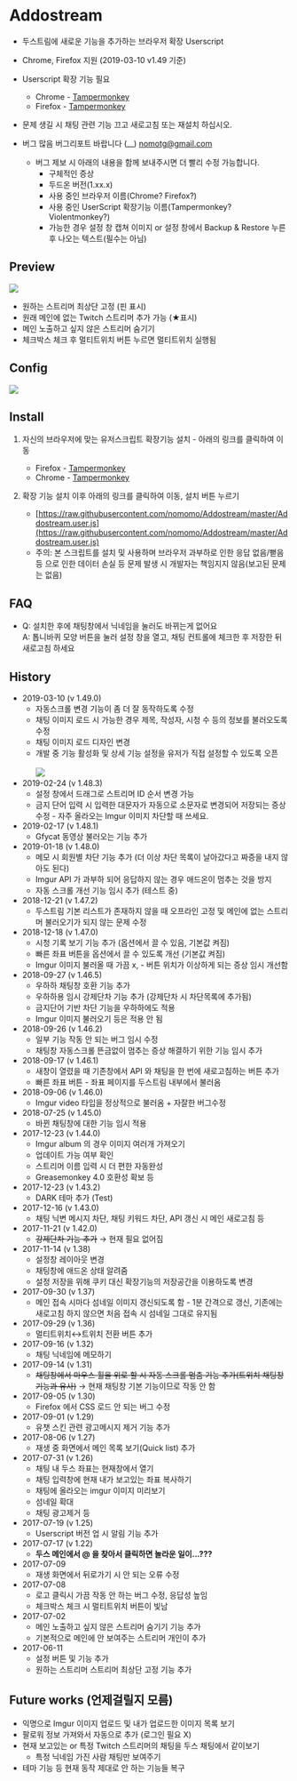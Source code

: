 # Addostream
<!--Add new feature for dostream.com-->
* 두스트림에 새로운 기능을 추가하는 브라우저 확장 Userscript
* Chrome, Firefox 지원 (2019-03-10 v1.49 기준)
* Userscript 확장 기능 필요
  * Chrome - [Tampermonkey](https://chrome.google.com/webstore/detail/tampermonkey/dhdgffkkebhmkfjojejmpbldmpobfkfo?hl=ko)
  * Firefox - [Tampermonkey](https://addons.mozilla.org/ko/firefox/addon/tampermonkey/)
* 문제 생길 시 채팅 관련 기능 끄고 새로고침 또는 재설치 하십시오.


* 버그 많음 버그리포트 바랍니다 (__) nomotg@gmail.com
  * 버그 제보 시 아래의 내용을 함께 보내주시면 더 빨리 수정 가능합니다.
    - 구체적인 증상
    - 두드온 버전(1.xx.x)
    - 사용 중인 브라우저 이름(Chrome? Firefox?)
    - 사용 중인 UserScript 확장기능 이름(Tampermonkey? Violentmonkey?)
    - 가능한 경우 설정 창 캡쳐 이미지 or 설정 창에서 Backup & Restore 누른 후 나오는 텍스트(필수는 아님)

## Preview
![](https://raw.githubusercontent.com/nomomo/Addostream/master/images/170702_preview.jpg)

* 원하는 스트리머 최상단 고정 (핀 표시)
* 원래 메인에 없는 Twitch 스트리머 추가 가능 (★표시)
* 메인 노출하고 싶지 않은 스트리머 숨기기
* 체크박스 체크 후 멀티트위치 버튼 누르면 멀티트위치 실행됨

## Config
![](https://raw.githubusercontent.com/nomomo/Addostream/master/images/ADD_CONFIG.png)

## Install
1. 자신의 브라우저에 맞는 유저스크립트 확장기능 설치 - 아래의 링크를 클릭하여 이동
   * Firefox - [Tampermonkey](https://addons.mozilla.org/ko/firefox/addon/tampermonkey/)
   * Chrome - [Tampermonkey](https://chrome.google.com/webstore/detail/tampermonkey/dhdgffkkebhmkfjojejmpbldmpobfkfo?hl=ko)
  
2. 확장 기능 설치 이후 아래의 링크를 클릭하여 이동, 설치 버튼 누르기
   * [https://raw.githubusercontent.com/nomomo/Addostream/master/Addostream.user.js](https://raw.githubusercontent.com/nomomo/Addostream/master/Addostream.user.js)
   * 주의: 본 스크립트를 설치 및 사용하며 브라우저 과부하로 인한 응답 없음/뻗음 등 으로 인한 데이터 손실 등 문제 발생 시 개발자는 책임지지 않음(보고된 문제는 없음)

## FAQ
* Q: 설치한 후에 채팅창에서 닉네임을 눌러도 바뀌는게 없어요<br />A: 톱니바퀴 모양 버튼을 눌러 설정 창을 열고, 채팅 컨트롤에 체크한 후 저장한 뒤 새로고침 하세요

## History
* 2019-03-10 (v 1.49.0)
  *  자동스크롤 변경 기능이 좀 더 잘 동작하도록 수정
  *  채팅 이미지 로드 시 가능한 경우 제목, 작성자, 시청 수 등의 정보를 불러오도록 수정
  *  채팅 이미지 로드 디자인 변경
  *  개발 중 기능 활성화 및 상세 기능 설정을 유저가 직접 설정할 수 있도록 오픈<br /><br />
  ![](https://raw.githubusercontent.com/nomomo/Addostream/master/images/190310_setting.jpg)
* 2019-02-24 (v 1.48.3)
  *  설정 창에서 드래그로 스트리머 ID 순서 변경 가능
  *  금지 단어 입력 시 입력한 대문자가 자동으로 소문자로 변경되어 저장되는 증상 수정 - 자주 올라오는 Imgur 이미지 차단할 때 쓰세요.
* 2019-02-17 (v 1.48.1)
  *  Gfycat 동영상 불러오는 기능 추가
* 2019-01-18 (v 1.48.0)
  *  메모 시 회원별 차단 기능 추가 (더 이상 차단 목록이 날아갔다고 짜증을 내지 않아도 된다)
  *  Imgur API 가 과부하 되어 응답하지 않는 경우 애드온이 멈추는 것을 방지
  *  자동 스크롤 개선 기능 임시 추가 (테스트 중)
* 2018-12-21 (v 1.47.2)
  *  두스트림 기본 리스트가 존재하지 않을 때 오프라인 고정 및 메인에 없는 스트리머 불러오기가 되지 않는 문제 수정
* 2018-12-18 (v 1.47.0)
  *  시청 기록 보기 기능 추가 (옵션에서 끌 수 있음, 기본값 켜짐)
  *  빠른 좌표 버튼을 옵션에서 끌 수 있도록 개선 (기본값 켜짐)
  *  Imgur 이미지 불러올 때 가끔 x, - 버튼 위치가 이상하게 되는 증상 임시 개선함
* 2018-09-27 (v 1.46.5)
  *  우하하 채팅창 호환 기능 추가
    * 우하하용 임시 강제단차 기능 추가 (강제단차 시 차단목록에 추가됨)
    * 금지단어 기반 차단 기능을 우하하에도 적용
    * Imgur 이미지 불러오기 등은 적용 안 됨
* 2018-09-26 (v 1.46.2)
  *  일부 기능 작동 안 되는 버그 임시 수정
  *  채팅창 자동스크롤 뜬금없이 멈추는 증상 해결하기 위한 기능 임시 추가
* 2018-09-17 (v 1.46.1)
  *  새창이 열렸을 때 기존창에서 API 와 채팅을 한 번에 새로고침하는 버튼 추가
  *  빠른 좌표 버튼 - 좌표 페이지를 두스트림 내부에서 불러옴
* 2018-09-06 (v 1.46.0)
  *  Imgur video 타입을 정상적으로 불러옴 + 자잘한 버그수정
* 2018-07-25 (v 1.45.0)
  *  바뀐 채팅창에 대한 기능 임시 적용
* 2017-12-23 (v 1.44.0)
  *  Imgur album 의 경우 이미지 여러개 가져오기
  *  업데이트 가능 여부 확인
  *  스트리머 이름 입력 시 더 편한 자동완성
  *  Greasemonkey 4.0 호환성 확보 등
* 2017-12-23 (v 1.43.2)
  *  DARK 테마 추가 (Test)
* 2017-12-16 (v 1.43.0)
  *  채팅 닉변 메시지 차단, 채팅 키워드 차단, API 갱신 시 메인 새로고침 등
* 2017-11-21 (v 1.42.0)
  *  ~~강제단차 기능 추가~~ → 현재 필요 없어짐
* 2017-11-14 (v 1.38)
  *  설정창 레이아웃 변경
  *  채팅창에 애드온 상태 알려줌
  *  설정 저장을 위해 쿠키 대신 확장기능의 저장공간을 이용하도록 변경
* 2017-09-30 (v 1.37)
  * 메인 접속 시마다 섬네일 이미지 갱신되도록 함 - 1분 간격으로 갱신, 기존에는 새로고침 하지 않으면 처음 접속 시 섬네일 그대로 유지됨
* 2017-09-29 (v 1.36)
  * 멀티트위치↔트위치 전환 버튼 추가
* 2017-09-16 (v 1.32)
  * 채팅 닉네임에 메모하기
* 2017-09-14 (v 1.31)
  * ~~채팅창에서 마우스 휠을 위로 할 시 자동 스크롤 멈춤 기능 추가(트위치 채팅창 기능과 유사)~~ 
     → 현재 채팅창 기본 기능이므로 작동 안 함
* 2017-09-05 (v 1.30)
  * Firefox 에서 CSS 로드 안 되는 버그 수정
* 2017-09-01 (v 1.29)
  * 유챗 스킨 관련 광고메시지 제거 기능 추가
* 2017-08-06 (v 1.27)
  * 재생 중 화면에서 메인 목록 보기(Quick list) 추가
* 2017-07-31 (v 1.26)
  * 채팅 내 두스 좌표는 현재창에서 열기
  * 채팅 입력창에 현재 내가 보고있는 좌표 복사하기
  * 채팅에 올라오는 imgur 이미지 미리보기
  * 섬네일 확대
  * 채팅 광고제거 등
* 2017-07-19 (v 1.25)
  * Userscript 버전 업 시 알림 기능 추가
* 2017-07-17 (v 1.22)
  * **두스 메인에서 @ 을 찾아서 클릭하면 놀라운 일이...???**
* 2017-07-09
  * 재생 화면에서 뒤로가기 시 안 되는 오류 수정
* 2017-07-08
  * 로고 클릭시 가끔 작동 안 하는 버그 수정, 응답성 높임
  * 체크박스 체크 시 멀티트위치 버튼이 빛남
* 2017-07-02
  * 메인 노출하고 싶지 않은 스트리머 숨기기 기능 추가
  * 기본적으로 메인에 안 보여주는 스트리머 개인이 추가
* 2017-06-11
  * 설정 버튼 및 기능 추가
  * 원하는 스트리머 스트리머 최상단 고정 기능 추가

## Future works (언제걸릴지 모름)
* 익명으로 Imgur 이미지 업로드 및 내가 업로드한 이미지 목록 보기
* 팔로워 정보 가져와서 자동으로 추가 (로그인 필요 X)
* 현재 보고있는 or 특정 Twitch 스트리머의 채팅을 두스 채팅에서 같이보기
  * 특정 닉네임 가진 사람 채팅만 보여주기
* 테마 기능 등 현재 동작 제대로 안 하는 기능들 복구
